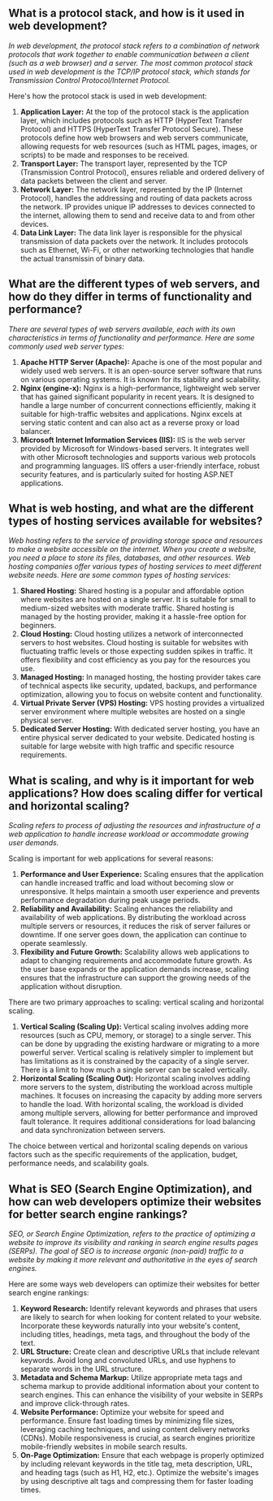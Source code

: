 ## What is a protocol stack, and how is it used in web development?

_In web development, the protocol stack refers to a combination of network protocols that work together to enable communication between a client (such as a web browser) and a server. The most common protocol stack used in web development is the TCP/IP protocol stack, which stands for Transmission Control Protocol/Internet Protocol._

Here's how the protocol stack is used in web development:

1. **Application Layer:** At the top of the protocol stack is the application layer, which includes protocols such as HTTP (HyperText Transfer Protocol) and HTTPS (HyperText Transfer Protocol Secure). These protocols define how web browsers and web servers communicate, allowing requests for web resources (such as HTML pages, images, or scripts) to be made and responses to be received.
2. **Transport Layer:** The transport layer, represented by the TCP (Transmission Control Protocol), ensures reliable and ordered delivery of data packets between the client and server.
3. **Network Layer:** The network layer, represented by the IP (Internet Protocol), handles the addressing and routing of data packets across the network. IP provides unique IP addresses to devices connected to the internet, allowing them to send and receive data to and from other devices.
4. **Data Link Layer:** The data link layer is responsible for the physical transmission of data packets over the network. It includes protocols such as Ethernet, Wi-Fi, or other networking technologies that handle the actual transmissin of binary data.

## What are the different types of web servers, and how do they differ in terms of functionality and performance?

_There are several types of web servers available, each with its own characteristics in terms of functionality and performance. Here are some commonly used web server types:_

1. **Apache HTTP Server (Apache):** Apache is one of the most popular and widely used web servers. It is an open-source server software that runs on various operating systems. It is known for its stability and scalability.
2. **Nginx (engine-x):** Nginx is a high-performance, lightweight web server that has gained significant popularity in recent years. It is designed to handle a large number of concurrent connections efficiently, making it suitable for high-traffic websites and applications. Nginx excels at serving static content and can also act as a reverse proxy or load balancer.
3. **Microsoft Internet Information Services (IIS):**  IIS is the web server provided by Microsoft for Windows-based servers. It integrates well with other Microsoft technologies and supports various web protocols and programming languages. IIS offers a user-friendly interface, robust security features, and is particularly suited for hosting ASP.NET applications.

## What is web hosting, and what are the different types of hosting services available for websites?

_Web hosting refers to the service of providing storage space and resources to make a website accessible on the internet. When you create a website, you need a place to store its files, databases, and other resources. Web hosting companies offer various types of hosting services to meet different website needs. Here are some common types of hosting services:_

1. **Shared Hosting:** Shared hosting is a popular and affordable option where websites are hosted on a single server. It is suitable for small to medium-sized websites with moderate traffic. Shared hosting is managed by the hosting provider, making it a hassle-free option for beginners.
2. **Cloud Hosting:** Cloud hosting utilizes a network of interconnected servers to host websites. Cloud hosting is suitable for websites with fluctuating traffic levels or those expecting sudden spikes in traffic. It offers flexibility and cost efficiency as you pay for the resources you use.
3. **Managed Hosting:** In managed hosting, the hosting provider takes care of technical aspects like security, updated, backups, and performance optimization, allowing you to focus on website content and functionality.
4. **Virtual Private Server (VPS) Hosting:** VPS hosting provides a virtualized server environment where multiple websites are hosted on a single physical server.
5. **Dedicated Server Hosting:** With dedicated server hosting, you have an entire physical server dedicated to your website. Dedicated hosting is suitable for large website with high traffic and specific resource requirements.

## What is scaling, and why is it important for web applications? How does scaling differ for vertical and horizontal scaling?

_Scaling refers to process of adjusting the resources and infrastructure of a web application to handle increase workload or accommodate growing user demands._

Scaling is important for web applications for several reasons:

1. **Performance and User Experience:** Scaling ensures that the application can handle increased traffic and load without becoming slow or unresponsive. It helps maintain a smooth user experience and prevents performance degradation during peak usage periods.
2. **Reliability and Availability:** Scaling enhances the reliability and availability of web applications. By distributing the workload across multiple servers or resources, it reduces the risk of server failures or downtime. If one server goes down, the application can continue to operate seamlessly.
3. **Flexibility and Future Growth:** Scalability allows web applications to adapt to changing requirements and accommodate future growth. As the user base expands or the application demands increase, scaling ensures that the infrastructure can support the growing needs of the application without disruption.

There are two primary approaches to scaling: vertical scaling and horizontal scaling.

1. **Vertical Scaling (Scaling Up):** Vertical scaling involves adding more resources (such as CPU, memory, or storage) to a single server. This can be done by upgrading the existing hardware or migrating to a more powerful server. Vertical scaling is relatively simpler to implement but has limitations as it is constrained by the capacity of a single server. There is a limit to how much a single server can be scaled vertically.
2. **Horizontal Scaling (Scaling Out):** Horizontal scaling involves adding more servers to the system, distributing the workload across multiple machines. It focuses on increasing the capacity by adding more servers to handle the load. With horizontal scaling, the workload is divided among multiple servers, allowing for better performance and improved fault tolerance. It requires additional considerations for load balancing and data synchronization between servers.

The choice between vertical and horizontal scaling depends on various factors such as the specific requirements of the application, budget, performance needs, and scalability goals.

## What is SEO (Search Engine Optimization), and how can web developers optimize their websites for better search engine rankings?

_SEO, or Search Engine Optimization, refers to the practice of optimizing a website to improve its visibility and ranking in search engine results pages (SERPs). The goal of SEO is to increase organic (non-paid) traffic to a website by making it more relevant and authoritative in the eyes of search engines._

Here are some ways web developers can optimize their websites for better search engine rankings:

1. **Keyword Research:** Identify relevant keywords and phrases that users are likely to search for when looking for content related to your website. Incorporate these keywords naturally into your website's content, including titles, headings, meta tags, and throughout the body of the text.
2. **URL Structure:** Create clean and descriptive URLs that include relevant keywords. Avoid long and convoluted URLs, and use hyphens to separate words in the URL structure.
3. **Metadata and Schema Markup:** Utilize appropriate meta tags and schema markup to provide additional information about your content to search engines. This can enhance the visibility of your website in SERPs and improve click-through rates.
4. **Website Performance:** Optimize your website for speed and performance. Ensure fast loading times by minimizing file sizes, leveraging caching techniques, and using content delivery networks (CDNs). Mobile responsiveness is crucial, as search engines prioritize mobile-friendly websites in mobile search results.
5. **On-Page Optimization:** Ensure that each webpage is properly optimized by including relevant keywords in the title tag, meta description, URL, and heading tags (such as H1, H2, etc.). Optimize the website's images by using descriptive alt tags and compressing them for faster loading times.
